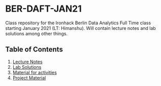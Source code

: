 # BER-DAFT-JAN21

Class repository for the Ironhack Berlin Data Analytics Full Time class starting January 2021 (LT: Himanshu). Will contain lecture notes and lab solutions among other things.

## Table of Contents

1. [Lecture Notes](https://github.com/n1oftheabove/BER-DAFT-JAN21/tree/main/Lessons)
2. [Lab Solutions](https://github.com/n1oftheabove/BER-DAFT-JAN21/tree/main/Labs/Solutions)
3. [Material for activities](https://github.com/n1oftheabove/BER-DAFT-JAN21/tree/main/Activities)
4. [Project Material](https://github.com/n1oftheabove/BER-DAFT-JAN21/tree/main/Projects)
